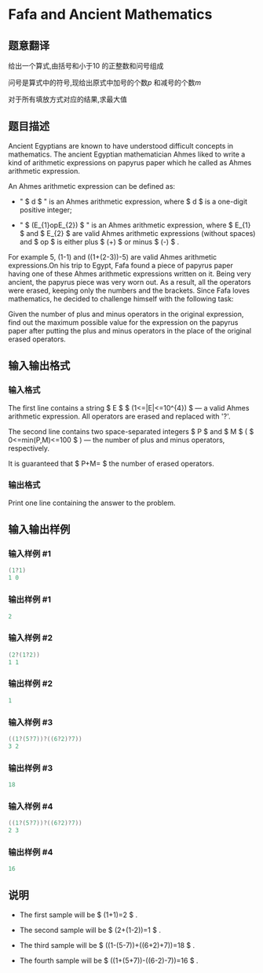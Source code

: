 # Fafa and Ancient Mathematics

## 题意翻译

给出一个算式,由括号和小于$10$ 的正整数和问号组成

问号是算式中的符号,现给出原式中加号的个数$p$ 和减号的个数$m$

对于所有填放方式对应的结果,求最大值

## 题目描述

Ancient Egyptians are known to have understood difficult concepts in mathematics. The ancient Egyptian mathematician Ahmes liked to write a kind of arithmetic expressions on papyrus paper which he called as Ahmes arithmetic expression.

An Ahmes arithmetic expression can be defined as:

- " $ d $ " is an Ahmes arithmetic expression, where $ d $ is a one-digit positive integer;

- " $ (E_{1}opE_{2}) $ " is an Ahmes arithmetic expression, where $ E_{1} $ and $ E_{2} $ are valid Ahmes arithmetic expressions (without spaces) and $ op $ is either plus $ (+) $ or minus $ (-) $ .

For example 5, (1-1) and ((1+(2-3))-5) are valid Ahmes arithmetic expressions.On his trip to Egypt, Fafa found a piece of papyrus paper having one of these Ahmes arithmetic expressions written on it. Being very ancient, the papyrus piece was very worn out. As a result, all the operators were erased, keeping only the numbers and the brackets. Since Fafa loves mathematics, he decided to challenge himself with the following task:

Given the number of plus and minus operators in the original expression, find out the maximum possible value for the expression on the papyrus paper after putting the plus and minus operators in the place of the original erased operators.

## 输入输出格式

### 输入格式

The first line contains a string $ E $ $ (1<=|E|<=10^{4}) $ — a valid Ahmes arithmetic expression. All operators are erased and replaced with '?'.

The second line contains two space-separated integers $ P $ and $ M $ ( $ 0<=min(P,M)<=100 $ ) — the number of plus and minus operators, respectively.

It is guaranteed that $ P+M= $ the number of erased operators.

### 输出格式

Print one line containing the answer to the problem.

## 输入输出样例

### 输入样例 #1

```cpp
(1?1)
1 0

```
### 输出样例 #1

```cpp
2

```
### 输入样例 #2

```cpp
(2?(1?2))
1 1

```
### 输出样例 #2

```cpp
1

```
### 输入样例 #3

```cpp
((1?(5?7))?((6?2)?7))
3 2

```
### 输出样例 #3

```cpp
18

```
### 输入样例 #4

```cpp
((1?(5?7))?((6?2)?7))
2 3

```
### 输出样例 #4

```cpp
16

```
## 说明

- The first sample will be $ (1+1)=2 $ .

- The second sample will be $ (2+(1-2))=1 $ .

- The third sample will be $ ((1-(5-7))+((6+2)+7))=18 $ .

- The fourth sample will be $ ((1+(5+7))-((6-2)-7))=16 $ .

